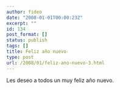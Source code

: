 ```yaml
---
author: fideo
date: "2008-01-01T00:00:23Z"
excerpt: ""
id: 134
post_format: []
status: publish
tags: []
title: Feliz año nuevo
type: post
url: /2008/01/feliz-ano-nuevo-3.html
---
```

Les deseo a todos un muy feliz año nuevo.
